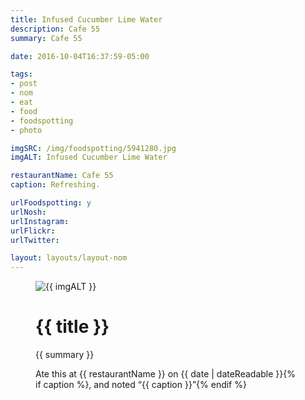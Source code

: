 ```yaml
---
title: Infused Cucumber Lime Water
description: Cafe 55
summary: Cafe 55

date: 2016-10-04T16:37:59-05:00

tags:
- post
- nom
- eat
- food
- foodspotting
- photo

imgSRC: /img/foodspotting/5941280.jpg
imgALT: Infused Cucumber Lime Water

restaurantName: Cafe 55
caption: Refreshing.

urlFoodspotting: y
urlNosh: 
urlInstagram: 
urlFlickr:
urlTwitter: 

layout: layouts/layout-nom
---
```

<figure class="nom">
	<img class="u-photo img-border" src="{{ imgSRC }}" alt="{{ imgALT }}">
	<figcaption>
		<h1 class="title p-name">{{ title }}</h1>
		<p class="summary">{{ summary }}</p>
		<p>Ate this at {{ restaurantName }} on <time class="dt-published" datetime="{{ date | dateIso }}">{{ date | dateReadable }}</time>{% if caption %}, and noted <q class="caption">{{ caption }}</q>{% endif %}
	</figcaption>
</figure>